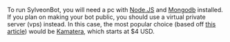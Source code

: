 

To run SylveonBot, you will need a pc with [Node.JS](https://nodejs.org) and [Mongodb](https://www.mongodb.com/) installed. If you plan on making your bot public, you should use a virtual private server (vps) instead. In this case, the most popular choice (based off [this article](https://hostadvice.com/discord-bot-hosting/)) would be [Kamatera](https://www.kamatera.com/), which starts at $4 USD.
